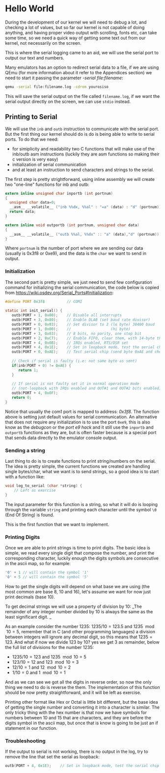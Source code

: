# Hello World

During the development of our kernel we will need to debug a lot, and checking a lot of values, but so far our kernel is not capable of doing anything, and having proper video output with scrolling, fonts etc, can take some time, so we need a quick way of getting some text out from our kernel, not necessarily on the screen. 

This is where the serial logging came to an aid, we will use the serial port to output our text and numbers. 

Many emulators has an option to redirect serial data to a file, if we are using QEmu (for more information about it refer to the Appendices section) we need to start it passing the parameter *-serial file:filename*:

```bash
qemu -serial file:filename.log -cdrom yourosiso
```

This will save the serial output on the file called `filename.log`, if we want the serial output directly on the screen, we can use `stdio` instead.

## Printing to Serial

We will use the `inb` and `outb` instruction to communicate with the serial port. But the first thing our kernel should do is do is being able to write to serial ports. To do that we need: 

* for simiplicity and readability two C functions that will make use of the inb/outb asm instructions (luckily they are asm functions so making their c version is very easy)
* initialization of serial communication
* and at least an instruction to send characters and strings to the serial. 

The first step is pretty strightforward, using inline assembly we will create two "one-line" functions for inb and outb: 

```C
extern inline unsigned char inportb (int portnum)
{
  unsigned char data=0;
  __asm__ __volatile__ ("inb %%dx, %%al" : "=a" (data) : "d" (portnum));
  return data;
}

extern inline void outportb (int portnum, unsigned char data)
{
  __asm__ __volatile__ ("outb %%al, %%dx" :: "a" (data),"d" (portnum));
}

```

Where `portnum` is the number of port where we are sending our data (usually is 0x3f8 or 0xe9), and the data is the `char` we want to send in output. 

### Initialization

The second part is pretty simple, we just need to send few configuration command for initializing the serial communication, the code below is copied from https://wiki.osdev.org/Serial_Ports#Initialization:

```C
#define PORT 0x3f8          // COM1
 
static int init_serial() {
   outb(PORT + 1, 0x00);    // Disable all interrupts
   outb(PORT + 3, 0x80);    // Enable DLAB (set baud rate divisor)
   outb(PORT + 0, 0x03);    // Set divisor to 3 (lo byte) 38400 baud
   outb(PORT + 1, 0x00);    //                  (hi byte)
   outb(PORT + 3, 0x03);    // 8 bits, no parity, one stop bit
   outb(PORT + 2, 0xC7);    // Enable FIFO, clear them, with 14-byte threshold
   outb(PORT + 4, 0x0B);    // IRQs enabled, RTS/DSR set
   outb(PORT + 4, 0x1E);    // Set in loopback mode, test the serial chip
   outb(PORT + 0, 0xAE);    // Test serial chip (send byte 0xAE and check if serial returns same byte)
 
   // Check if serial is faulty (i.e: not same byte as sent)
   if(inb(PORT + 0) != 0xAE) {
      return 1;
   }
 
   // If serial is not faulty set it in normal operation mode
   // (not-loopback with IRQs enabled and OUT#1 and OUT#2 bits enabled)
   outb(PORT + 4, 0x0F);
   return 0;
}
```

Notice that usually the com1 port is mapped to address: *0x3f8*. The function above is setting just default values for serial communication. An alternative that does not require any initialization is to use the port `0xe9`, this is also know as the _debugcon_ or the _port e9 hack_ and it still use the `inportb` and `outportb` functions as they are, but is often faster because is a special port that sends data directly to the emulator console output. 

### Sending a string

Last thing to do is to create functions to print string/numbers on the serial. The idea is pretty simple, the current functions we created are handling single bytes/char, what we want is to send strings, so a good idea is to start with a function like: 

```c
void log_to_serial (char *string) {
    // Left as exercise
}
```

The input parameter for this function is a string, so what it will do is looping through the variable `string` and printing each character until the symbol `\0` (End Of String) is found.

This is the first function that we want to implement. 

### Printing Digits

Once we are able to print strings is time to print digits. The basic idea is simple, we read every single digit that compose the number, and print the corresponding character, luckily enough the digits symbols are consecutive in the ascii map, so for example: 

```c
'0' + 1 // will contain the symbol '1'
'0' + 5 // will contain the symbol '5'
```

How to get the single digits will depend on what base we are using (the most common are base 8, 10 and 16), let's assume we want for now just print decimals (base 10). 

To get decimal strings we will use a property of division by 10: _The remainder of any integer number divided by 10 is always the same as the least significant digit. _

As an example consider the number 1235:  $1235/10=123.5$ and $1235 \mod 10=5$, remember that in C (and other programming languages) a division between integers will ignore any decimal digit, so this means that $1235=123$. And what if now we divide 123 by 10? yes we get 3 as remainder, below the full list of divisions for the number 1235:

* $1235/10 = 123$ and $1235 \mod 10 = 5$
* $123/10 = 12$ and $123 \mod 10 = 3$
* $12/10 = 1$ and $12 \mod10 = 2$
* $1/10 = 0$  and $1 \mod 10 = 1$

And as we can see we got all the digits in reverse order, so now the only thing we need to do is reverse the them. The implementation of this function should be now pretty straightforward, and it will be left as exercise. 

Printing other format like Hex or Octal is little bit different, but the base idea of getting the single number and converting it into a character is similar. The only tricky thing with the hex number is that now we have symbols for numbers between 10 and 15 that are characters, and they are before the digits symbol in the ascii map, but once that is know is going to be just an if statement in our function. 
 
### Troubleshooting

If the output to serial is not working, there is no output in the log, try to remove the line that set the serial as loopback: 

```C
outb(PORT + 4, 0x1E);    // Set in loopback mode, test the serial chip 
```

